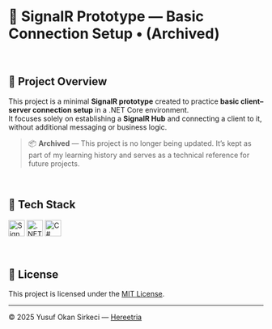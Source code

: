 # 📡 SignalR Prototype — Basic Connection Setup • (Archived)

<br>

## 📌 Project Overview

This project is a minimal **SignalR prototype** created to practice **basic client–server connection setup** in a .NET Core environment.  
It focuses solely on establishing a **SignalR Hub** and connecting a client to it, without additional messaging or business logic.  
> 📦 **Archived** — This project is no longer being updated. It’s kept as part of my learning history and serves as a technical reference for future projects.

<br>

## 🧰 Tech Stack

<p>
  <img src="https://img.shields.io/badge/SignalR-512BD4?style=for-the-badge&logo=dotnet&logoColor=white" alt="SignalR Badge" height="32" />
  <img src="https://img.shields.io/badge/.NET_Core-512BD4?style=for-the-badge&logo=dotnet&logoColor=white" alt=".NET Core Badge" height="32" />
  <img src="https://img.shields.io/badge/C%23-239120?style=for-the-badge&logo=c-sharp&logoColor=white" alt="C# Badge" height="32" />
</p>

<br>

## 📜 License
This project is licensed under the [MIT License](./LICENSE).

---

© 2025 Yusuf Okan Sirkeci — [Hereetria](https://github.com/Hereetria)
